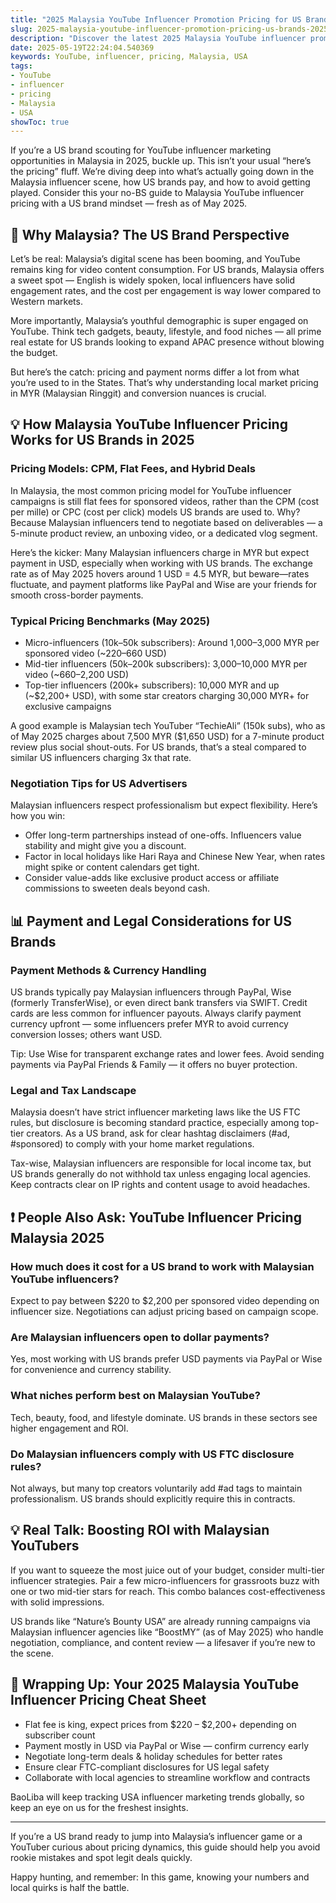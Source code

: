```yaml
---
title: "2025 Malaysia YouTube Influencer Promotion Pricing for US Brands: What You Need to Know"
slug: 2025-malaysia-youtube-influencer-promotion-pricing-us-brands-2025-05-19
description: "Discover the latest 2025 Malaysia YouTube influencer promotion pricing trends tailored for US brands. Get insider tips on collaborations, payment methods, and practical pricing benchmarks to maximize ROI."
date: 2025-05-19T22:24:04.540369
keywords: YouTube, influencer, pricing, Malaysia, USA
tags:
- YouTube
- influencer
- pricing
- Malaysia
- USA
showToc: true
---
```


If you’re a US brand scouting for YouTube influencer marketing opportunities in Malaysia in 2025, buckle up. This isn’t your usual “here’s the pricing” fluff. We’re diving deep into what’s actually going down in the Malaysia influencer scene, how US brands pay, and how to avoid getting played. Consider this your no-BS guide to Malaysia YouTube influencer pricing with a US brand mindset — fresh as of May 2025.

## 📢 Why Malaysia? The US Brand Perspective

Let’s be real: Malaysia’s digital scene has been booming, and YouTube remains king for video content consumption. For US brands, Malaysia offers a sweet spot — English is widely spoken, local influencers have solid engagement rates, and the cost per engagement is way lower compared to Western markets.

More importantly, Malaysia’s youthful demographic is super engaged on YouTube. Think tech gadgets, beauty, lifestyle, and food niches — all prime real estate for US brands looking to expand APAC presence without blowing the budget.

But here’s the catch: pricing and payment norms differ a lot from what you’re used to in the States. That’s why understanding local market pricing in MYR (Malaysian Ringgit) and conversion nuances is crucial.

## 💡 How Malaysia YouTube Influencer Pricing Works for US Brands in 2025

### Pricing Models: CPM, Flat Fees, and Hybrid Deals

In Malaysia, the most common pricing model for YouTube influencer campaigns is still flat fees for sponsored videos, rather than the CPM (cost per mille) or CPC (cost per click) models US brands are used to. Why? Because Malaysian influencers tend to negotiate based on deliverables — a 5-minute product review, an unboxing video, or a dedicated vlog segment.

Here’s the kicker: Many Malaysian influencers charge in MYR but expect payment in USD, especially when working with US brands. The exchange rate as of May 2025 hovers around 1 USD = 4.5 MYR, but beware—rates fluctuate, and payment platforms like PayPal and Wise are your friends for smooth cross-border payments.

### Typical Pricing Benchmarks (May 2025)

- Micro-influencers (10k–50k subscribers): Around 1,000–3,000 MYR per sponsored video (~$220–$660 USD)  
- Mid-tier influencers (50k–200k subscribers): 3,000–10,000 MYR per video (~$660–$2,200 USD)  
- Top-tier influencers (200k+ subscribers): 10,000 MYR and up (~$2,200+ USD), with some star creators charging 30,000 MYR+ for exclusive campaigns

A good example is Malaysian tech YouTuber “TechieAli” (150k subs), who as of May 2025 charges about 7,500 MYR ($1,650 USD) for a 7-minute product review plus social shout-outs. For US brands, that’s a steal compared to similar US influencers charging 3x that rate.

### Negotiation Tips for US Advertisers

Malaysian influencers respect professionalism but expect flexibility. Here’s how you win:

- Offer long-term partnerships instead of one-offs. Influencers value stability and might give you a discount.  
- Factor in local holidays like Hari Raya and Chinese New Year, when rates might spike or content calendars get tight.  
- Consider value-adds like exclusive product access or affiliate commissions to sweeten deals beyond cash.

## 📊 Payment and Legal Considerations for US Brands

### Payment Methods & Currency Handling

US brands typically pay Malaysian influencers through PayPal, Wise (formerly TransferWise), or even direct bank transfers via SWIFT. Credit cards are less common for influencer payouts. Always clarify payment currency upfront — some influencers prefer MYR to avoid currency conversion losses; others want USD.

Tip: Use Wise for transparent exchange rates and lower fees. Avoid sending payments via PayPal Friends & Family — it offers no buyer protection.

### Legal and Tax Landscape

Malaysia doesn’t have strict influencer marketing laws like the US FTC rules, but disclosure is becoming standard practice, especially among top-tier creators. As a US brand, ask for clear hashtag disclaimers (#ad, #sponsored) to comply with your home market regulations.

Tax-wise, Malaysian influencers are responsible for local income tax, but US brands generally do not withhold tax unless engaging local agencies. Keep contracts clear on IP rights and content usage to avoid headaches.

## ❗ People Also Ask: YouTube Influencer Pricing Malaysia 2025

### How much does it cost for a US brand to work with Malaysian YouTube influencers?  
Expect to pay between $220 to $2,200 per sponsored video depending on influencer size. Negotiations can adjust pricing based on campaign scope.

### Are Malaysian influencers open to dollar payments?  
Yes, most working with US brands prefer USD payments via PayPal or Wise for convenience and currency stability.

### What niches perform best on Malaysian YouTube?  
Tech, beauty, food, and lifestyle dominate. US brands in these sectors see higher engagement and ROI.

### Do Malaysian influencers comply with US FTC disclosure rules?  
Not always, but many top creators voluntarily add #ad tags to maintain professionalism. US brands should explicitly require this in contracts.

## 💡 Real Talk: Boosting ROI with Malaysian YouTubers

If you want to squeeze the most juice out of your budget, consider multi-tier influencer strategies. Pair a few micro-influencers for grassroots buzz with one or two mid-tier stars for reach. This combo balances cost-effectiveness with solid impressions.

US brands like “Nature’s Bounty USA” are already running campaigns via Malaysian influencer agencies like “BoostMY” (as of May 2025) who handle negotiation, compliance, and content review — a lifesaver if you’re new to the scene.

## 📢 Wrapping Up: Your 2025 Malaysia YouTube Influencer Pricing Cheat Sheet

- Flat fee is king, expect prices from $220 – $2,200+ depending on subscriber count  
- Payment mostly in USD via PayPal or Wise — confirm currency early  
- Negotiate long-term deals & holiday schedules for better rates  
- Ensure clear FTC-compliant disclosures for US legal safety  
- Collaborate with local agencies to streamline workflow and contracts

BaoLiba will keep tracking USA influencer marketing trends globally, so keep an eye on us for the freshest insights.

---

If you’re a US brand ready to jump into Malaysia’s influencer game or a YouTuber curious about pricing dynamics, this guide should help you avoid rookie mistakes and spot legit deals quickly.

Happy hunting, and remember: In this game, knowing your numbers and local quirks is half the battle.